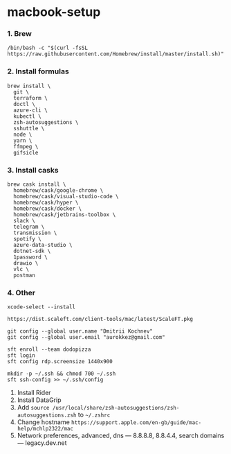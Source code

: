 # macbook-setup

### 1. Brew
```
/bin/bash -c "$(curl -fsSL https://raw.githubusercontent.com/Homebrew/install/master/install.sh)"
```

### 2. Install formulas
```
brew install \
  git \
  terraform \
  doctl \
  azure-cli \
  kubectl \
  zsh-autosuggestions \
  sshuttle \
  node \
  yarn \
  ffmpeg \
  gifsicle
```

### 3. Install casks
```
brew cask install \
  homebrew/cask/google-chrome \
  homebrew/cask/visual-studio-code \
  homebrew/cask/hyper \
  homebrew/cask/docker \
  homebrew/cask/jetbrains-toolbox \
  slack \
  telegram \
  transmission \
  spotify \
  azure-data-studio \
  dotnet-sdk \
  1password \
  drawio \
  vlc \
  postman
```

### 4. Other
```
xcode-select --install
```

```
https://dist.scaleft.com/client-tools/mac/latest/ScaleFT.pkg
```

```
git config --global user.name "Dmitrii Kochnev"
git config --global user.email "aurokkez@gmail.com"
```

```
sft enroll --team dodopizza
sft login
sft config rdp.screensize 1440x900
```

```
mkdir -p ~/.ssh && chmod 700 ~/.ssh
sft ssh-config >> ~/.ssh/config
```

1. Install Rider
2. Install DataGrip
3. Add `source /usr/local/share/zsh-autosuggestions/zsh-autosuggestions.zsh` to `~/.zshrc`
4. Change hostname `https://support.apple.com/en-gb/guide/mac-help/mchlp2322/mac`
5. Network preferences, advanced, dns — 8.8.8.8, 8.8.4.4, search domains — legacy.dev.net
